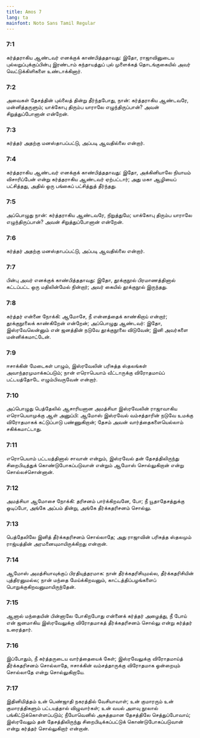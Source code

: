 ```yaml
---
title: Amos 7
lang: ta
mainfont: Noto Sans Tamil Regular
---
```


###  7:1

கர்த்தராகிய ஆண்டவர் எனக்குக் காண்பித்ததாவது: இதோ, ராஜாவினுடைய புல்லறுப்புக்குப்பின்பு இரண்டாம் கந்தாயத்துப் புல் முளைக்கத் தொடங்குகையில் அவர் வெட்டுக்கிளிகளை உண்டாக்கினார்.

###  7:2

அவைகள் தேசத்தின் புல்லைத் தின்று தீர்ந்தபோது, நான்: கர்த்தராகிய ஆண்டவரே, மன்னித்தருளும்; யாக்கோபு திரும்ப யாராலே எழுந்திருப்பான்? அவன் சிறுத்துப்போனான் என்றேன்.

###  7:3

கர்த்தர் அதற்கு மனஸ்தாபப்பட்டு, அப்படி ஆவதில்லை என்றார்.

###  7:4

கர்த்தராகிய ஆண்டவர் எனக்குக் காண்பித்ததாவது: இதோ, அக்கினியாலே நியாயம் விசாரிப்பேன் என்று கர்த்தராகிய ஆண்டவர் ஏற்பட்டார்; அது மகா ஆழியைப் பட்சித்தது, அதில் ஒரு பங்கைப் பட்சித்துத் தீர்ந்தது.

###  7:5

அப்பொழுது நான்: கர்த்தராகிய ஆண்டவரே, நிறுத்துமே; யாக்கோபு திரும்ப யாராலே எழுந்திருப்பான்? அவன் சிறுத்துப்போனான் என்றேன்.

###  7:6

கர்த்தர் அதற்கு மனஸ்தாபப்பட்டு, அப்படி ஆவதில்லை என்றார்.

###  7:7

பின்பு அவர் எனக்குக் காண்பித்ததாவது: இதோ, தூக்குநூல் பிரமாணத்தினால் கட்டப்பட்ட ஒரு மதிலின்மேல் நின்றார்; அவர் கையில் தூக்குநூல் இருந்தது.

###  7:8

கர்த்தர் என்னை நோக்கி: ஆமோசே, நீ என்னத்தைக் காண்கிறாய் என்றார்; தூக்குநூலைக் காண்கிறேன் என்றேன்; அப்பொழுது ஆண்டவர்: இதோ, இஸ்ரவேலென்னும் என் ஜனத்தின் நடுவே தூக்குநூலை விடுவேன்; இனி அவர்களை மன்னிக்கமாட்டேன்.

###  7:9

ஈசாக்கின் மேடைகள் பாழும், இஸ்ரவேலின் பரிசுத்த ஸ்தலங்கள் அவாந்தரமுமாக்கப்படும்; நான் எரொபெயாம் வீட்டாருக்கு விரோதமாய்ப் பட்டயத்தோடே எழும்பிவருவேன் என்றார்.

###  7:10

அப்பொழுது பெத்தேலில் ஆசாரியனான அமத்சியா இஸ்ரவேலின் ராஜாவாகிய எரொபெயாமுக்கு ஆள் அனுப்பி: ஆமோஸ் இஸ்ரவேல் வம்சத்தாரின் நடுவே உமக்கு விரோதமாகக் கட்டுப்பாடு பண்ணுகிறான்; தேசம் அவன் வார்த்தைகளையெல்லாம் சகிக்கமாட்டாது.

###  7:11

எரொபெயாம் பட்டயத்தினால் சாவான் என்றும், இஸ்ரவேல் தன் தேசத்திலிருந்து சிறைபிடித்துக் கொண்டுபோகப்படுவான் என்றும் ஆமோஸ் சொல்லுகிறான் என்று சொல்லச்சொன்னான்.

###  7:12

அமத்சியா ஆமோசை நோக்கி: தரிசனம் பார்க்கிறவனே, போ; நீ யூதாதேசத்துக்கு ஓடிப்போ, அங்கே அப்பம் தின்று, அங்கே தீர்க்கதரிசனம் சொல்லு.

###  7:13

பெத்தேலிலே இனித் தீர்க்கதரிசனம் சொல்லாதே; அது ராஜாவின் பரிசுத்த ஸ்தலமும் ராஜ்யத்தின் அரமனையுமாயிருக்கிறது என்றான்.

###  7:14

ஆமோஸ் அமத்சியாவுக்குப் பிரதியுத்தரமாக: நான் தீர்க்கதரிசியுமல்ல, தீர்க்கதரிசியின் புத்திரனுமல்ல; நான் மந்தை மேய்க்கிறவனும், காட்டத்திப்பழங்களைப் பொறுக்குகிறவனுமாயிருந்தேன்.

###  7:15

ஆனால் மந்தையின் பின்னாலே போகிறபோது என்னைக் கர்த்தர் அழைத்து, நீ போய் என் ஜனமாகிய இஸ்ரவேலுக்கு விரோதமாகத் தீர்க்கதரிசனம் சொல்லு என்று கர்த்தர் உரைத்தார்.

###  7:16

இப்போதும், நீ கர்த்தருடைய வார்த்தையைக் கேள்; இஸ்ரவேலுக்கு விரோதமாய்த் தீர்க்கதரிசனம் சொல்லாதே, ஈசாக்கின் வம்சத்தாருக்கு விரோதமாக ஒன்றையும் சொல்லாதே என்று சொல்லுகிறாயே.

###  7:17

இதினிமித்தம் உன் பெண்ஜாதி நகரத்தில் வேசியாவாள்; உன் குமாரரும் உன் குமாரத்திகளும் பட்டயத்தால் விழுவார்கள்; உன் வயல் அளவு நூலால் பங்கிட்டுக்கொள்ளப்படும்; நீயோவெனில் அசுத்தமான தேசத்திலே செத்துப்போவாய்; இஸ்ரவேலும் தன் தேசத்திலிருந்து சிறைபிடிக்கப்பட்டுக் கொண்டுபோகப்படுவான் என்று கர்த்தர் சொல்லுகிறார் என்றான்.

